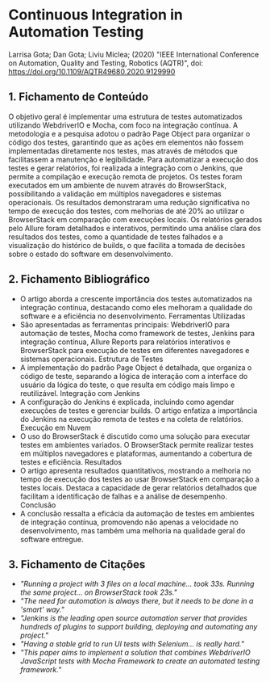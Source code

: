 # Continuous Integration in Automation Testing

Larrisa Gota; Dan Gota; Liviu Miclea; (2020) "IEEE International Conference on Automation, Quality and Testing, Robotics (AQTR)", doi: https://doi.org/10.1109/AQTR49680.2020.9129990

## 1. Fichamento de Conteúdo

O objetivo geral é implementar uma estrutura de testes automatizados utilizando WebdriverIO e Mocha, com foco na integração contínua.
A metodologia e a pesquisa adotou o padrão Page Object para organizar o código dos testes, garantindo que as ações em elementos não fossem implementadas diretamente nos testes, mas através de métodos que facilitassem a manutenção e legibilidade. Para automatizar a execução dos testes e gerar relatórios, foi realizada a integração com o Jenkins, que permite a compilação e execução remota de projetos. Os testes foram executados em um ambiente de nuvem através do BrowserStack, possibilitando a validação em múltiplos navegadores e sistemas operacionais.
Os resultados demonstraram uma redução significativa no tempo de execução dos testes, com melhorias de até 20% ao utilizar o BrowserStack em comparação com execuções locais. Os relatórios gerados pelo Allure foram detalhados e interativos, permitindo uma análise clara dos resultados dos testes, como a quantidade de testes falhados e a visualização do histórico de builds, o que facilita a tomada de decisões sobre o estado do software em desenvolvimento.

## 2. Fichamento Bibliográfico
* O artigo aborda a crescente importância dos testes automatizados na integração contínua, destacando como eles melhoram a qualidade do software e a eficiência no desenvolvimento.
Ferramentas Utilizadas
* São apresentadas as ferramentas principais: WebdriverIO para automação de testes, Mocha como framework de testes, Jenkins para integração contínua, Allure Reports para relatórios interativos e BrowserStack para execução de testes em diferentes navegadores e sistemas operacionais.
Estrutura de Testes
* A implementação do padrão Page Object é detalhada, que organiza o código de teste, separando a lógica de interação com a interface do usuário da lógica do teste, o que resulta em código mais limpo e reutilizável.
Integração com Jenkins
* A configuração do Jenkins é explicada, incluindo como agendar execuções de testes e gerenciar builds. O artigo enfatiza a importância do Jenkins na execução remota de testes e na coleta de relatórios.
Execução em Nuvem
* O uso do BrowserStack é discutido como uma solução para executar testes em ambientes variados. O BrowserStack permite realizar testes em múltiplos navegadores e plataformas, aumentando a cobertura de testes e eficiência.
Resultados
* O artigo apresenta resultados quantitativos, mostrando a melhoria no tempo de execução dos testes ao usar BrowserStack em comparação a testes locais. Destaca a capacidade de gerar relatórios detalhados que facilitam a identificação de falhas e a análise de desempenho.
Conclusão
* A conclusão ressalta a eficácia da automação de testes em ambientes de integração contínua, promovendo não apenas a velocidade no desenvolvimento, mas também uma melhoria na qualidade geral do software entregue.

## 3. Fichamento de Citações
* _"Running a project with 3 files on a local machine... took 33s. Running the same project... on BrowserStack took 23s."_
* _"The need for automation is always there, but it needs to be done in a 'smart' way."_
* _"Jenkins is the leading open source automation server that provides hundreds of plugins to support building, deploying and automating any project."_
* _"Having a stable grid to run UI tests with Selenium... is really hard."_
* _"This paper aims to implement a solution that combines WebdriverIO JavaScript tests with Mocha Framework to create an automated testing framework."_
